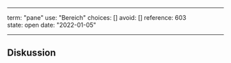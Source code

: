 
---
term:      "pane"
use:       "Bereich"
choices:   []
avoid:     []
reference: 603        
state:     open
date:      "2022-01-05"

---

## Diskussion

